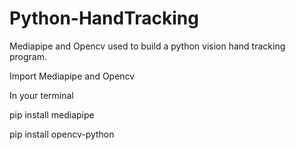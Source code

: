 # Python-HandTracking
Mediapipe and Opencv used to build a python vision hand tracking program.



Import Mediapipe and Opencv

In your terminal 

pip install mediapipe 

pip install opencv-python

